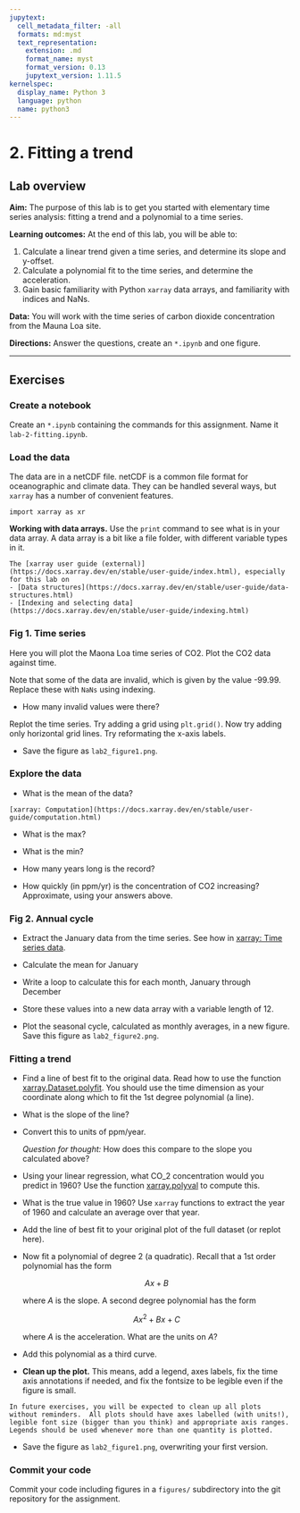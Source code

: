 ```yaml
---
jupytext:
  cell_metadata_filter: -all
  formats: md:myst
  text_representation:
    extension: .md
    format_name: myst
    format_version: 0.13
    jupytext_version: 1.11.5
kernelspec:
  display_name: Python 3
  language: python
  name: python3
---
```


# 2. Fitting a trend


## Lab overview

**Aim:** The purpose of this lab is to get you started with elementary time series analysis: fitting a trend and a polynomial to a time series.

**Learning outcomes:** At the end of this lab, you will be able to:
1. Calculate a linear trend given a time series, and determine its slope and y-offset.
2. Calculate a polynomial fit to the time series, and determine the acceleration.
3. Gain basic familiarity with Python `xarray` data arrays, and familiarity with indices and NaNs.
<!--4. Use the functions including: nanmean, detrend, polyfit, polyval, disp, grid, find, isnan, sqrt, and the operators ==, ~ and .^2.-->

**Data:** You will work with the time series of carbon dioxide concentration from the Mauna Loa site.

**Directions:** Answer the questions, create an `*.ipynb` and one figure.

----
## Exercises

### Create a notebook

Create an `*.ipynb` containing the commands for this assignment.  Name it `lab-2-fitting.ipynb`.

### Load the data

The data are in a netCDF file.  netCDF is a common file format for oceanographic and climate data.  They can be handled several ways, but `xarray` has a number of convenient features.

```
import xarray as xr
```

**Working with data arrays.**  Use the `print` command to see what is in your data array.  A data array is a bit like a file folder, with different variable types in it.


```{seealso}
The [xarray user guide (external)](https://docs.xarray.dev/en/stable/user-guide/index.html), especially for this lab on
- [Data structures](https://docs.xarray.dev/en/stable/user-guide/data-structures.html)
- [Indexing and selecting data](https://docs.xarray.dev/en/stable/user-guide/indexing.html)
```

### Fig 1. Time series

Here you will plot the Maona Loa time series of CO2.  Plot the CO2 data against time.  

Note that some of the data are invalid, which is given by the value -99.99.  Replace these with `NaNs` using indexing.

- How many invalid values were there?

Replot the time series.  Try adding a grid using `plt.grid()`.  Now try adding only horizontal grid lines.  Try reformating the x-axis labels.  

- Save the figure as `lab2_figure1.png`.


### Explore the data

- What is the mean of the data?  

```{seealso}
[xarray: Computation](https://docs.xarray.dev/en/stable/user-guide/computation.html)
```

- What is the max?

- What is the min?

- How many years long is the record?

- How quickly (in ppm/yr) is the concentration of CO2 increasing?  Approximate, using your answers above.

### Fig 2. Annual cycle

- Extract the January data from the time series.  See how in [xarray: Time series data](https://docs.xarray.dev/en/stable/user-guide/time-series.html).  

- Calculate the mean for January

- Write a loop to calculate this for each month, January through December

- Store these values into a new data array with a variable length of 12.

- Plot the seasonal cycle, calculated as monthly averages, in a new figure.  Save this figure as `lab2_figure2.png`.

### Fitting a trend

- Find a line of best fit to the original data.  Read how to use the function [xarray.Dataset.polyfit](https://docs.xarray.dev/en/stable/generated/xarray.Dataset.polyfit.html).  You should use the time dimension as your coordinate along which to fit the 1st degree polynomial (a line).  

- What is the slope of the line?

- Convert this to units of ppm/year.

  *Question for thought:* How does this compare to the slope you calculated above?

- Using your linear regression, what CO_2 concentration would you predict in 1960?  Use the function [xarray.polyval](https://docs.xarray.dev/en/stable/generated/xarray.polyval.html#xarray.polyval) to compute this.

- What is the true value in 1960?  Use `xarray` functions to extract the year of 1960 and calculate an average over that year.

- Add the line of best fit to your original plot of the full dataset (or replot here).


- Now fit a polynomial of degree 2 (a quadratic).  Recall that a 1st order polynomial has the form

  $$Ax + B$$

  where $A$ is the slope.  A second degree polynomial has the form

  $$Ax^2 + Bx + C$$

  where $A$ is the acceleration.  What are the units on $A$?

- Add this polynomial as a third curve.

- **Clean up the plot.**  This means, add a legend, axes labels, fix the time axis annotations if needed, and fix the fontsize to be legible even if the figure is small.

```{note}
In future exercises, you will be expected to clean up all plots without reminders.  All plots should have axes labelled (with units!), legible font size (bigger than you think) and appropriate axis ranges.  Legends should be used whenever more than one quantity is plotted.
```

- Save the figure as `lab2_figure1.png`, overwriting your first version.




### Commit your code

Commit your code including figures in a `figures/` subdirectory into the git repository for the assignment.